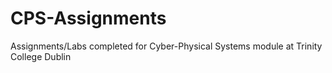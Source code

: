 # CPS-Assignments
Assignments/Labs completed for Cyber-Physical Systems module at Trinity College Dublin
